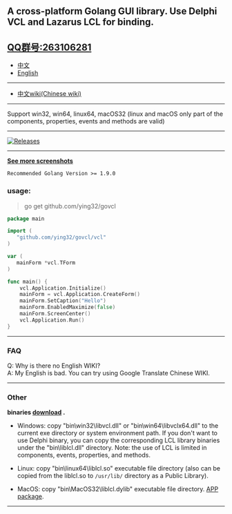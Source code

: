 ## A cross-platform Golang GUI library. Use Delphi VCL and Lazarus LCL for binding.

## [QQ群号:263106281](https://jq.qq.com/?_wv=1027&k=5Sv7Qiq)   

* [中文](https://github.com/ying32/govcl/blob/master/README.zh-CN.md)   
* [English](https://github.com/ying32/govcl/blob/master/README.md)   

----

* [中文wiki(Chinese wiki) ](https://gitee.com/ying32/govcl/wikis/pages)  

----  

Support win32, win64, linux64, macOS32 (linux and macOS only part of the components, properties, events and methods are valid)    

---


[![Releases](https://img.shields.io/github/downloads/ying32/govcl/latest/Librarys-1.1.19.zip.svg)](https://github.com/ying32/govcl/releases/download/v1.1.19/Librarys-1.1.19.zip)


---

**[See more screenshots](https://github.com/ying32/govcl/tree/master/Screenshot)**  


`Recommended Golang Version >= 1.9.0`  

### usage: 

> go get github.com/ying32/govcl    

```go
package main

import (
   "github.com/ying32/govcl/vcl"
)

var (
   mainForm *vcl.TForm
)

func main() {
    vcl.Application.Initialize()
    mainForm = vcl.Application.CreateForm()
    mainForm.SetCaption("Hello")
    mainForm.EnabledMaximize(false)
    mainForm.ScreenCenter()
    vcl.Application.Run()
}

```
---   
### FAQ

Q: Why is there no English WIKI?   
A: My English is bad. You can try using Google Translate Chinese WIKI.    
 
---  
### Other 

**binaries [download](https://github.com/ying32/govcl/releases) .**   

* Windows: copy "bin\win32\libvcl.dll" or "bin\win64\libvclx64.dll" to the current exe directory or system environment path. If you don't want to use Delphi binary, you can copy the corresponding LCL library binaries under the "bin\liblcl.dll\" directory. Note: the use of LCL is limited in components, events, properties, and methods.

* Linux: copy "bin\linux64\liblcl.so" executable file directory (also can be copied from the liblcl.so to `/usr/lib/` directory as a Public Library).

* MacOS: copy "bin\MacOS32\liblcl.dylib" executable file directory. [APP package](https://gitee.com/ying32/govcl/wikis/pages?title=APP%E6%89%93%E5%8C%85&parent=FAQ%2FMac-OS).

---  
